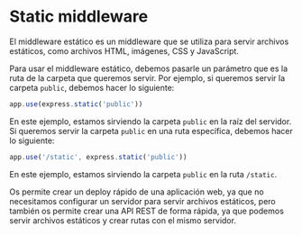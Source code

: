 # Static middleware

El middleware estático es un middleware que se utiliza para servir archivos estáticos, como archivos HTML, imágenes, CSS y JavaScript.

Para usar el middleware estático, debemos pasarle un parámetro que es la ruta de la carpeta que queremos servir. Por ejemplo, si queremos servir la carpeta `public`, debemos hacer lo siguiente:

```js
app.use(express.static('public'))
```

En este ejemplo, estamos sirviendo la carpeta `public` en la raíz del servidor. Si queremos servir la carpeta `public` en una ruta específica, debemos hacer lo siguiente:

```js
app.use('/static', express.static('public'))
```

En este ejemplo, estamos sirviendo la carpeta `public` en la ruta `/static`.

Os permite crear un deploy rápido de una aplicación web, ya que no necesitamos configurar un servidor para servir archivos estáticos, pero también os permite crear una API REST de forma rápida, ya que podemos servir archivos estáticos y crear rutas con el mismo servidor.

